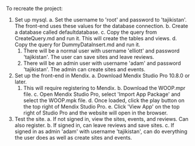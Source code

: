 To recreate the project:
1. Set up mysql.
   a. Set the username to 'root' and password to 'tajikistan'. The front-end uses these values for the database connection.
   b. Create a database called defaultdatabase.
   c. Copy the query from CreateQuery.md and run it. This will create the tables and views.
   d. Copy the query for DummyDataInsert.md and run it.
     1. There will be a normal user with username 'elliott' and password 'tajikistan'. The user can save sites and leave reviews.
     2. There will be an admin user with username 'adam' and password 'tajikistan'. The admin can create sites and events.
3. Set up the front-end in Mendix.
   a. Download Mendix Studio Pro 10.8.0 or later.
     1. This will require registering to Mendix.
   b. Download the WOOP.mpr file.
   c. Open Mendix Studio Pro, select 'Import App Package' and select the WOOP.mpk file. 
   d. Once loaded, click the play button on the top right of Mendix Studio Pro.
   e. Click 'View App' on the top right of Studio Pro and the website will open in the browser.
4. Test the site.
   a. If not signed in, view the sites, events, and reviews. Can also register.
   b. If signed in, can leave reviews and save sites.
   c. If signed in as admin 'adam' with username 'tajikistan', can do everything the user does as well as create sites and events.
